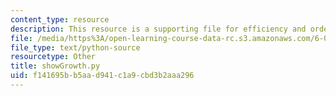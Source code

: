 ```yaml
---
content_type: resource
description: This resource is a supporting file for efficiency and order of growth.
file: /media/https%3A/open-learning-course-data-rc.s3.amazonaws.com/6-00sc-introduction-to-computer-science-and-programming-spring-2011/f141695bb5aad941c1a9cbd3b2aaa296_showGrowth.py
file_type: text/python-source
resourcetype: Other
title: showGrowth.py
uid: f141695b-b5aa-d941-c1a9-cbd3b2aaa296
---
```

